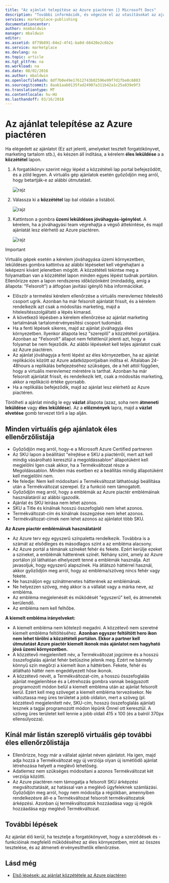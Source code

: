 ```yaml
---
title: "Az ajánlat telepítése az Azure piactéren |} Microsoft Docs"
description: "További információk, és végezze el az utasításokat az ajánlatot--telepítendő virtuálisgép-lemezkép, fejlesztői szolgáltatás, adatszolgáltatás, stb. – az Azure piactéren."
services: marketplace-publishing
documentationcenter: 
author: msmbaldwin
manager: mbaldwin
editor: 
ms.assetid: 8f79b891-84e2-4f41-ba0d-66420e2c6b2e
ms.service: marketplace
ms.devlang: na
ms.topic: article
ms.tgt_pltfrm: na
ms.workload: na
ms.date: 08/02/2016
ms.author: mbaldwin
ms.openlocfilehash: 8df7b0e49e17612743b02596e99f7d1fbe8c6803
ms.sourcegitcommit: 8aab1aab0135fad24987a311b42a1c25a839e9f3
ms.translationtype: MT
ms.contentlocale: hu-HU
ms.lasthandoff: 03/16/2018
---
```

# <a name="deploy-your-offer-to-the-azure-marketplace"></a>Az ajánlat telepítése az Azure piactéren
Ha elégedett az ajánlatot (Ez azt jelenti, amelyeket tesztelt forgatókönyvet, marketing tartalom stb.), és készen áll indítása, a kérelem **éles leküldése** a a **közzététel** lapon.  

1. A forgatókönyv szerint négy lépést a közzétételi lap portal befejeződött, és a zöld legyen. A virtuális gép ajánlatok esetén győződjön meg arról, hogy betartják-e az alábbi útmutatást.
   
    ![rajz][img-pubportal-walkthru-checked]
2. Válassza ki a **közzététel** lap bal oldalán a listából.
   
    ![rajz][img-pubportal-menu-publish]
3. Kattintson a gombra **üzemi leküldéses jóváhagyás-igénylést**. A kérelem, ha a jóváhagyási team végrehajtja a végső áttekintése, és majd ajánlatát lesz elérhető az Azure piactéren.
   
    ![rajz][img-pubportal-publish-pushproduction]

> [!IMPORTANT]
> Virtuális gépek esetén a kérelem jóváhagyása üzemi környezetben, leküldéses gombra kattintva az alábbi lépéseket kell végrehajtani a leképezni kívánt jelenetben mögött. A közzétételi tekintse meg a folyamatban van a közzététel lapon minden egyes lépést tudnak portálon. Ellenőrizze ezen a lapon rendszeres időközönként (mindaddig, amíg a állapota: "Felsorolt") a átfogóan javítási igénylő hiba információkat.
> 
> * Először a termelési kérelem ellenőrzése a virtuális merevlemez hitelesítő csoport ugrik. Azonban ha már felsorolt ajánlatát frissít, és a kérelem rendelkezik azt csak a módosítás marketing, majd a hitelesítésszolgáltató a lépés kimarad.
> * A következő lépésben a kérelem ellenőrzése az ajánlat marketing tartalmának tartalomérvényesítési csoport tudomást.
> * Ha a fenti lépések sikeres, majd az ajánlat jóváhagyja éles környezetben. Ilyenkor állapota lesz "szereplő" a közzétételi portáljára. Azonban az "Felsorolt" állapot nem feltétlenül jelenti azt, hogy a folyamat be nem fejeződik. Az alábbi lépéseket kell teljes ajánlatot csak az Azure piactéren.
> * Az ajánlat jóváhagyja a fenti lépést az éles környezetben, ha az ajánlat replikációs között az Azure adatközpontjaiban indítsa el. Általában 24-48hours a replikálás befejezéséhez szükséges, de a hét attól függően, hogy a virtuális merevlemez méretére is tarthat. Azonban ha már felsorolt ajánlatát frissít, és rendelkezik lett, csak a módosítás marketing, akkor a replikáció értéke gyorsabb.
> * Ha a replikálás befejeződik, majd az ajánlat lesz elérhető az Azure piactéren.
> 
> Törölheti a ajánlat mindig le egy **vázlat** állapota (azaz, soha nem **átmeneti leküldése** vagy **éles leküldése**). Az a **előzmények** lapra, majd a **vázlat elvetése** gomb tervezet törli a lap alján.
> 
> 

## <a name="production-checklist-for-all-virtual-machine-offers"></a>Minden virtuális gép ajánlatok éles ellenőrzőlistája
* Győződjön meg arról, hogy-e a Microsoft Azure Certified partneren
* Az SKU lapon a beállítást "elrejtése e SKU a piactérről, mert azt kell mindig vásárolható keresztül a megoldássablon" állapotúként kell megjelölni Igen csak akkor, ha a Termékváltozat része a Megoldássablon. Minden más esetben ez a beállítás mindig állapotúként kell megjelölni nem.
* Ne feledje: Nem kell módosítani a Termékváltozat láthatósági beállítása után a Termékváltozat szerepel. Ez a funkció nem támogatott.
* Győződjön meg arról, hogy a emblémák az Azure piactér emblémáinak használatáról az alábbi igazodik.
* Ajánlat és SKU leírása nem lehet azonos.
* SKU a Title és kínálnak hosszú összefoglaló nem lehet azonos.
* Termékváltozat-cím és kínálnak összegzése nem lehet azonos.
* Termékváltozat-címek nem lehet azonos az ajánlatot több SKU.

**Az Azure piactér emblémáinak használatáról**

* Az Azure terv egy egyszerű színpaletta rendelkezik. Továbbra is a számát az elsődleges és másodlagos színt a az embléma alacsony.
* Az Azure portál a témának színeket fehér és fekete. Ezért kerülje ezeket a színeket, a emblémák hátterének színét. Néhány színt, amely az Azure portálon jól láthatóan elhelyezett tenné a emblémák használja. Azt javasoljuk, hogy egyszerű alapszínek. Ha átlátszó háttérrel használ, akkor győződjön meg arról, hogy az embléma/szöveg nincs fehér vagy fekete.
* Ne használjon egy színátmenetes hátterének az emblémának.
* Ne helyezzen szöveg, még akkor is a vállalat vagy a márka neve, az embléma.
* Az embléma megjelenését és működését "egyszerű" kell, és átmenetek kerülendő.
* Az embléma nem kell felhőbe.

**A kiemelt embléma irányelveket:**

* A kiemelt embléma nem kötelező megadni. A közzétevő nem szeretné kiemelt embléma feltöltéséhez. **Azonban egyszer feltöltött hero ikon nem lehet törölni a közzétételi portálon. Ekkor a partner kell útmutatást Azure piactér kiemelt ikonok más ajánlatot nem hagyható jóvá üzemi környezetben.**
* A közzétevő megjelenített név, a Termékváltozat jogcímre és a hosszú összefoglalás ajánlat fehér betűszíne jelenik meg. Ezért ne bármely könnyű szín megőrzi a kiemelt ikon a háttérben. Fekete, fehér és átlátható háttér nem engedélyezett hőse ikonok.
* A közzétevő nevét, a Termékváltozat-cím, a hosszú összefoglalás ajánlat megjelenítése és a Létrehozás gombra vannak beágyazott programozott módon belül a kiemelt embléma után az ajánlat felsorolt kerül. Ezért kell meg szöveget a kiemelt embléma tervezésekor. Ne változtassa meg üres területet a jobb oldalon, mert a szöveg (pl. közzétevő megjelenített név, SKU-cím, hosszú összefoglalás ajánlat) lesznek a tagjai programozott módon lépünk Önnel ott keresztül. A szöveg üres területet kell lennie a jobb oldali 415 x 100 (és a balról 370px ellensúlyozza).

## <a name="additional-production-checklist-for-already-listed-virtual-machine-offers"></a>Kínál már listán szereplő virtuális gép további éles ellenőrzőlistája
* Ellenőrizze, hogy már a vállalat ajánlat néven ajánlatot. Ha igen, majd adja hozzá a Termékváltozat egy új verziója olyan új ismétlődő ajánlat létrehozása helyett a meglévő lehetőség.
* Adatlemez nem szükséges módosítani a azonos Termékváltozat két verziója közötti.
* Az Azure piactéren nem támogatja a felsorolt SKU árképzési megváltoztatását, az hatással van a meglévő ügyfeleknek számlázási. Győződjön meg arról, hogy nem módosítja a régiókban, amennyiben rendelkezésre áll-e a Termékváltozat felsorolt termékváltozatok árképzési. Azonban új termékváltozatok hozzáadása vagy új régiók hozzáadása egy meglévő Termékváltozat.

## <a name="next-steps"></a>További lépések
Az ajánlat élő kerül, ha tesztelje a forgatókönyvet, hogy a szerződések és -funkcióinak megfelelő működéséhez az éles környezetben, mint az összes tesztelése, és az átmeneti érvényesíthetők ellenőrzése.

## <a name="see-also"></a>Lásd még
* [Első lépések: az ajánlat közzététele az Azure piactéren](marketplace-publishing-getting-started.md)

[img-pubportal-walkthru-checked]:media/marketplace-publishing-push-to-production/pubportal-walkthru-checked.png
[img-pubportal-menu-publish]:media/marketplace-publishing-push-to-production/pubportal-menu-publish.png
[img-pubportal-publish-pushproduction]:media/marketplace-publishing-push-to-production/pubportal-publish-pushproduction.png
